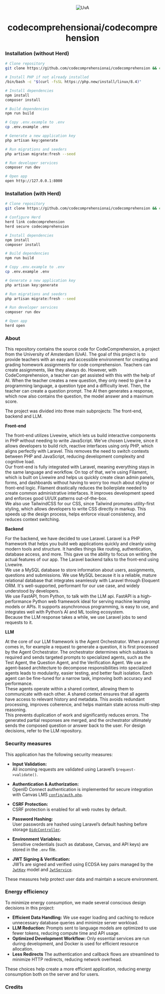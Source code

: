 <p align="center">
  <img src="https://groeidocument.nl/cms/wp-content/uploads/2017/05/logo-uva.png" alt="UvA"/>
</p>

<h1 align="center">
  codecomprehensionai/codecomprehension
</h1>

### Installation (without Herd)

```sh
# Clone repository
git clone https://github.com/codecomprehensionai/codecomprehension && cd codecomprehension

# Install PHP if not already installed
/bin/bash -c "$(curl -fsSL https://php.new/install/linux/8.4)"

# Install dependencies
npm install
composer install

# Build dependencies
npm run build

# Copy .env.example to .env
cp .env.example .env

# Generate a new application key
php artisan key:generate

# Run migrations and seeders
php artisan migrate:fresh --seed

# Run developer services
composer run dev

# Open app
open http://127.0.0.1:8000
```

### Installation (with Herd)

```sh
# Clone repository
git clone https://github.com/codecomprehensionai/codecomprehension && cd codecomprehension

# Configure Herd
herd link codecomprehension
herd secure codecomprehension

# Install dependencies
npm install
composer install

# Build dependencies
npm run build

# Copy .env.example to .env
cp .env.example .env

# Generate a new application key
php artisan key:generate

# Run migrations and seeders
php artisan migrate:fresh --seed

# Run developer services
composer run dev

# Open app
herd open
```

### About

This repository contains the source code for CodeComprehension, a project from the University of Amsterdam (UvA). The goal of this project is to provide teachers with an easy and accessible environment for creating and grading homework assignments for code comprehension.
Teachers can create assignments, like they always do. However, with CodeComprehension, a teacher can get assisted with this with the help of AI. When the teacher creates a new question, they only need to give it a programming language, a question type and a difficulty level. Then, the teacher can create a question prompt. The AI then generates a response, which now also contains the question, the model answer and a maximum score.

The project was divided into three main subprojects: The front-end, backend and LLM.

**Front-end**

The front-end utilizes Livewire, which lets us build interactive components in PHP without needing to write JavaScript. We've chosen Livewire, since it allows developers to build rich, reactive interfaces using only PHP, which aligns perfectly with Laravel. This removes the need to switch contexts between PHP and JavaScript, reducing development complexity and cognitive load.<br>
Our front-end is fully integrated with Laravel, meaning everything stays in the same language and workflow. On top of that, we’re using Filament, which is built on Livewire and helps us quickly create clean admin panels, forms, and dashboards without having to worry too much about styling or front-end logic. Filament drastically reduces the boilerplate needed to create common administrative interfaces. It improves development speed and enforces good UI/UX patterns out-of-the-box.<br>
We also use TailwindCSS for our CSS, since Tailwind promotes utility-first styling, which allows developers to write CSS directly in markup. This speeds up the design process, helps enforce visual consistency, and reduces context switching.

**Backend**

For the backend, we have decided to use Laravel. Laravel is a PHP framework that helps you build web applications quickly and cleanly using modern tools and structure. It handles things like routing, authentication, database access, and more. This gave us the ability to focus on writing the actual features of our app. The Laravel backend talks to the front-end using Livewire.<br>
We use a MySQL database to store information about users, assignments, questions and submissions. We use MySQL because it is a reliable, mature relational database that integrates seamlessly with Laravel through Eloquent ORM. It's well-supported, performant for our use case, and widely understood by developers.<br>
We use FastAPI, from Python, to talk with the LLM api. FastAPI is a high-performance Python web framework ideal for serving machine learning models or APIs. It supports asynchronous programming, is easy to use, and integrates well with Python’s AI and ML tooling ecosystem.<br>
Because the LLM response takes a while, we use Laravel jobs to send requests to it.

**LLM**

At the core of our LLM framework is the Agent Orchestrator. When a prompt comes in, for example a request to generate a question, it is first processed by the Agent Orchestrator. The orchestrator determines which subtask is required and sends targeted prompts to specialized agents, such as the Test Agent, the Question Agent, and the Verification Agent. We use an agent-based architecture to decompose responsibilities into specialized agents leads to modularity, easier testing, and better fault isolation. Each agent can be fine-tuned for a narrow task, improving both accuracy and performance.<br>
These agents operate within a shared context, allowing them to communicate with each other. A shared context ensures that all agents have access to relevant history and metadata. This avoids redundant processing, improves coherence, and helps maintain state across multi-step reasoning.<br>
This prevents duplication of work and significantly reduces errors. The generated partial responses are merged, and the orchestrator ultimately sends the composed question or answer back to the user. For design decisions, refer to the LLM repository.

### Security measures 

This application has the following security measures:

- **Input Validation:**  
  All incoming requests are validated using Laravel’s `$request->validate()`.

- **Authentication & Authorization:**  
  OpenID Connect authentication is implemented for secure integration with Canvas LMS [`config/auth.php`](config/auth.php).

- **CSRF Protection:**  
  CSRF protection is enabled for all web routes by default.

- **Password Hashing:**  
  User passwords are hashed using Laravel’s default hashing before storage [`OidcController`](app/Http/Controllers/OidcController.php).

- **Environment Variables:**  
  Sensitive credentials (such as database, Canvas, and API keys) are stored in the `.env` file.

- **JWT Signing & Verification:**  
  JWTs are signed and verified using ECDSA key pairs managed by the [`JwtKey`](app/Models/JwtKey.php) model and [`JwtService`](app/Services/Jwt/JwtService.php). 

These measures help protect user data and maintain a secure environment.

### Energy efficiency

To minimize energy consumption, we made several conscious design decisions in this project:

- **Efficient Data Handling:** We use eager loading and caching to reduce unnecessary database queries and minimize server workload.
- **LLM Reduction:** Prompts sent to language models are optimized to use fewer tokens, reducing compute time and API usage.
- **Optimized Development Workflow:** Only essential services are run during development, and Docker is used for efficient resource allocation.
- **Less Redirects** The authentication and callback flows are streamlined to minimize HTTP redirects, reducing network overhead.

These choices help create a more efficient application, reducing energy consumption both on the server and for users.

### Credits 

